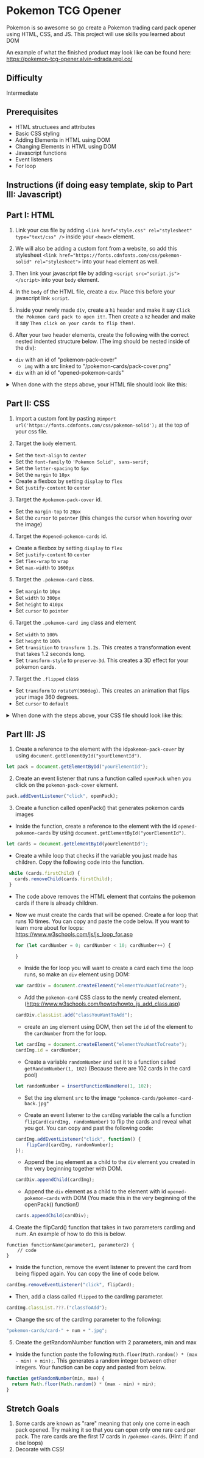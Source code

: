 # Pokemon TCG Opener

Pokemon is so awesome so go create a Pokemon trading card pack opener using HTML, CSS, and JS. This project will use skills you learned about DOM

An example of what the finished product may look like can be found here: https://pokemon-tcg-opener.alvin-edrada.repl.co/

## Difficulty
Intermediate

## Prerequisites
* HTML structuees and attributes
* Basic CSS styling
* Adding Elements in HTML using DOM
* Changing Elements in HTML using DOM
* Javascript functions
* Event listeners
* For loop

## Instructions (if doing easy template, skip to Part III: Javascript)

## Part I: HTML

1. Link your css file by adding ```<link href="style.css" rel="stylesheet" type="text/css" />``` inside your ```<head>``` element. 

2. We will also be adding a custom font from a website, so add this stylesheet ```<link href="https://fonts.cdnfonts.com/css/pokemon-solid" rel="stylesheet">``` into your ```head``` element as well.

3. Then link your javascript file by adding ```<script src="script.js"></script>``` into your ```body``` element.

4. In the ```body``` of the HTML file, create a ```div```. Place this before your javascript link ```script```.

5. Inside your newly made ```div```, create a ```h1``` header and make it say ```Click the Pokemon card pack to open it!```. Then create a ```h2``` header and make it say ```Then click on your cards to flip them!```.

6. After your two header elements, create the following with the correct nested indented structure below. (The img should be nested inside of the div):
  * ```div``` with an id of "pokemon-pack-cover"
    * ```img``` with a src linked to "/pokemon-cards/pack-cover.png"
  * ```div``` with an id of "opened-pokemon-cards"
  
  
<details>
      <summary>When done with the steps above, your HTML file should look like this:</summary>

``` HTML
<!DOCTYPE html>
<html>

<head>
  <meta charset="utf-8">
  <meta name="viewport" content="width=device-width">
  <title>replit</title>
  <link href="style.css" rel="stylesheet" type="text/css" />
  <link href="https://fonts.cdnfonts.com/css/pokemon-solid" rel="stylesheet">
</head>

<body>
  <div>
    <h1>Click the Pokemon card pack to open it!</h1>
    <h2>Then click on your cards to flip them!</h2>
    <div id="pokemon-pack-cover">
      <img src="pokemon-cards/pack-cover.png">
    </div>
    <div id="opened-pokemon-cards">
    </div>
  </div>
  <script src="script.js"></script>
</body>

</html>
```
</details>

## Part II: CSS
1. Import a custom font by pasting ```@import url('https://fonts.cdnfonts.com/css/pokemon-solid');``` at the top of your css file.

2. Target the ```body``` element.
  * Set the ```text-align``` to ```center```
  * Set the ```font-family``` to ```'Pokemon Solid', sans-serif;```
  * Set the ```letter-spacing``` to ```5px```
  * Set the ```margin``` to ```10px```
  * Create a flexbox by setting ```display``` to ```flex```
  * Set ```justify-content``` to ```center```
  
3. Target the ```#pokemon-pack-cover``` id.
  * Set the ```margin-top``` to ```20px```
  * Set the ```cursor``` to ```pointer``` (this changes the cursor when hovering over the image)
  
4. Target the ```#opened-pokemon-cards``` id.
  * Create a flexbox by setting ```display``` to ```flex```
  * Set ```justify-content``` to ```center```
  * Set ```flex-wrap``` to ```wrap```
  * Set ```max-width``` to ```1600px```
  
5. Target the ```.pokemon-card``` class.
  * Set ```margin``` to ```10px```
  * Set ```width``` to ```300px```
  * Set ```height``` to ```410px```
  * Set ```cursor``` to ```pointer```
  
6. Target the ```.pokemon-card img``` class and element
  * Set ```width``` to ```100%```
  * Set ```height``` to ```100%```
  * Set ```transition``` to ```transform 1.2s```. This creates a transformation event that takes 1.2 seconds long.
  * Set ```transform-style``` to ```preserve-3d```. This creates a 3D effect for your pokemon cards.
  
7. Target the ```.flipped``` class
  * Set ```transform``` to ```rotateY(360deg)```. This creates an animation that flips your image 360 degrees.
  * Set ```cursor``` to ```default```

<details>
      <summary>When done with the steps above, your CSS file should look like this:</summary>

``` CSS
@import url('https://fonts.cdnfonts.com/css/pokemon-solid');

body {
  display: flex;
  justify-content: center;
  margin: 10px;
  font-family: 'Pokemon Solid', sans-serif;
  letter-spacing: 5px;
  text-align: center;
}

#pokemon-pack-cover {
  margin-top: 20px;
  cursor: pointer;
}

/* stretch goals grid*/
#opened-pokemon-cards {
  display: flex;
  flex-wrap: wrap;
  justify-content: center;
  max-width: 1600px;
}

.pokemon-card {
  margin: 10px;
  width: 300px;
  height: 410px;
  cursor: pointer;
}

.pokemon-card img {
  width: 100%;
  height: 100%;
  transition: transform 1.2s;
  transform-style: preserve-3d;
  
}

.flipped {
  transform: rotateY(360deg);
  cursor: default;
}

```
</details>

## Part III: JS

1. Create a reference to the element with the id```pokemon-pack-cover``` by using ```document.getElementById("yourElementId")```.

``` javascript
let pack = document.getElementById("yourElementId");
```

2. Create an event listener that runs a function called ```openPack``` when you click on the ```pokemon-pack-cover``` element.

``` javascript
pack.addEventListener("click", openPack);
```


3. Create a function called openPack() that generates pokemon cards images
* Inside the function, create a reference to the element with the id ```opened-pokemon-cards``` by using ```document.getElementById("yourElementId")```.

``` javascript
let cards = document.getElementById(yourElementId");
```

* Create a while loop that checks if the variable you just made has children. Copy the following code into the function.
 ``` javascript
  while (cards.firstChild) {
    cards.removeChild(cards.firstChild);
  }
 ```
  * The code above removes the HTML element that contains the pokemon cards if there is already children.
  
* Now we must create the cards that will be opened. Create a for loop that runs 10 times. You can copy and paste the code below. If you want to learn more about for loops: https://www.w3schools.com/js/js_loop_for.asp

  ``` javascript
  for (let cardNumber = 0; cardNumber < 10; cardNumber++) {

  }
  ```

  * Inside the for loop you will want to create a card each time the loop runs, so make an ```div``` element using DOM:
  ``` javascript
  var cardDiv = document.createElement("elementYouWantToCreate");
  ```
  
  * Add the ```pokemon-card``` CSS class to the newly created element. (https://www.w3schools.com/howto/howto_js_add_class.asp)
  ``` javascript
  cardDiv.classList.add("classYouWantToAdd");
  ```

  * create an ```img``` element using DOM, then set the ```id``` of the element to the ```cardNumber``` from the for loop.
  ``` javascript
  let cardImg = document.createElement("elementYouWantToCreate");
  cardImg.id = cardNumber;
  ```

  * Create a variable ```randomNumber``` and set it to a function called ```getRandomNumber(1, 102)``` (Because there are 102 cards in the card pool)
  ``` javascript
  let randomNumber = insertFunctionNameHere(1, 102);
  ```
  
  * Set the ```img``` element ```src``` to the image ```"pokemon-cards/pokemon-card-back.jpg"```
  
  * Create an event listener to the ```cardImg``` variable the calls a function ```flipCard(cardImg, randomNumber)``` to flip the cards and reveal what you got. You can copy and past the following code:
  ``` javascript
  cardImg.addEventListener("click", function() {
      flipCard(cardImg, randomNumber);
  });
  ```
  
  * Append the ```img``` element as a child to the ```div``` element you created in the very beginning together with DOM.
  ``` javascript
  cardDiv.appendChild(cardImg);
  ```
  
  * Append the ```div``` element as a child to the element with id ```opened-pokemon-cards``` with DOM (You made this in the very beginning of the openPack() function!)
  ``` javascript
  cards.appendChild(cardDiv);
  ```
  
4. Create the flipCard() function that takes in two parameters cardImg and num. An example of how to do this is below.
``` javacsript
function functionName(parameter1, parameter2) {
    // code
}
```

  * Inside the function, remove the event listener to prevent the card from being flipped again. You can copy the line of code below.
  ``` javascript
  cardImg.removeEventListener("click", flipCard);
  ```
  * Then, add a class called ```flipped``` to the cardImg parameter.
  ``` javascript
  cardImg.classList.???.("classToAdd");
  ```
  * Change the src of the cardImg parameter to the following:
  ``` javascript  
  "pokemon-cards/card-" + num + ".jpg";
  ```
    
    
5. Create the getRandomNumber function with 2 parameters, min and max
* Inside the function paste the following ```Math.floor(Math.random() * (max - min) + min);```. This generates a random integer between other integers. Your function can be copy and pasted from below.

``` javascript
function getRandomNumber(min, max) {
  return Math.floor(Math.random() * (max - min) + min);
}
```

## Stretch Goals
1. Some cards are known as "rare" meaning that only one come in each pack opened. Try making it so that you can open only one rare card per pack. The rare cards are the first 17 cards in ```/pokemon-cards```. (Hint: if and else loops)
2. Decorate with CSS!
